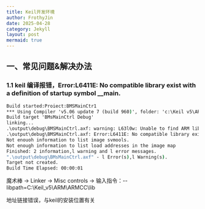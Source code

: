 ```yaml
---
title: Keil开发环境
author: FrothyJin
date: 2025-04-28
category: Jekyll
layout: post
mermaid: true
---
```



## 一、常见问题&解决办法

### 1.1 keil 编译报错，Error:L6411E: No compatible library exist with a definition of startup symbol __main.

``` cmd
Build started:Proiect:BMSMainCtr1
*** Using Compiler 'v5.06 update 7 (build 960)', folder: 'c:\Keil v5\ARM\ARMCC\Bin
Build target 'BMsMainCtrl Debug'
linking...
.\output\debug\BMSMainCtrl.axf: warning: L63l0w: Unable to find ARM libraries.
.\output\debug\BMSMainCtrl.axf: Error:L6411E: No compatible library exist with a definition of startup symbol __main.
Not enouoh information to list image svmools.
Not enough information to list load addresses in the image map
Finished: 2 information,l warning and l error messages.
".\output\debug\BMsMainCtrl.axf" - l Error(s),l Warning(s).
Target not created.
Build Time Elapsed: 00:00:01
```

魔术棒 -> Linker -> Misc controls -> 输入指令：--libpath=C:\Keil_v5\ARM\ARMCC\lib 

地址链接错误，与keil的安装位置有关